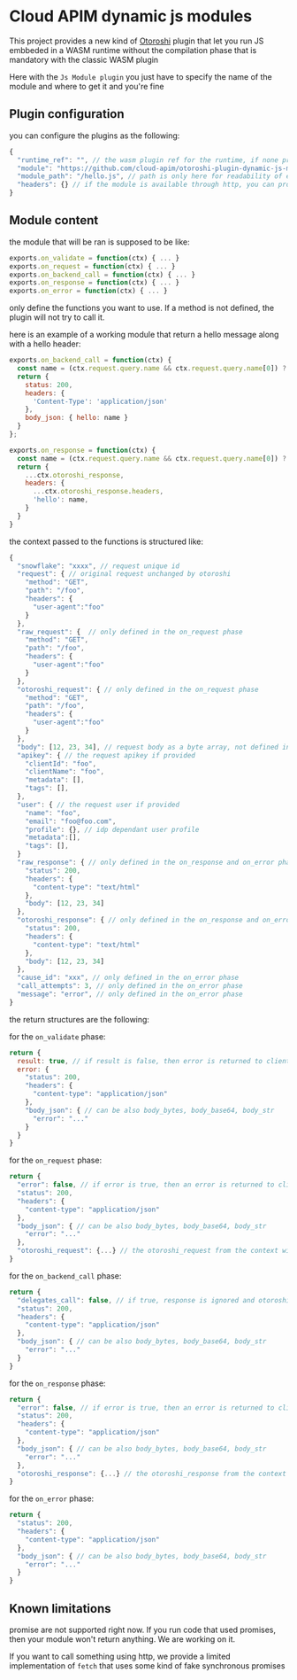 # Cloud APIM dynamic js modules 

This project provides a new kind of [Otoroshi](https://github.com/MAIF/otoroshi) plugin that let you run JS embbeded in a WASM runtime without the compilation phase that is mandatory with the classic WASM plugin

Here with the `Js Module plugin` you just have to specify the name of the module and where to get it and you're fine

## Plugin configuration

you can configure the plugins as the following:

```js
{
  "runtime_ref": "", // the wasm plugin ref for the runtime, if none provided, the plugin will create its own and you will be able to customize it later
  "module": "https://github.com/cloud-apim/otoroshi-plugin-dynamic-js-modules/raw/main/js-runtime/src/hello.js",
  "module_path": "/hello.js", // path is only here for readability of error messages
  "headers": {} // if the module is available through http, you can provide headers
}
```

## Module content

the module that will be ran is supposed to be like:

```js
exports.on_validate = function(ctx) { ... }
exports.on_request = function(ctx) { ... }
exports.on_backend_call = function(ctx) { ... }
exports.on_response = function(ctx) { ... }
exports.on_error = function(ctx) { ... }
```

only define the functions you want to use. If a method is not defined, the plugin will not try to call it.

here is an example of a working module that return a hello message along with a hello header:

```js
exports.on_backend_call = function(ctx) {
  const name = (ctx.request.query.name && ctx.request.query.name[0]) ? ctx.request.query.name[0] : 'World';
  return {
    status: 200,
    headers: {
      'Content-Type': 'application/json'
    },
    body_json: { hello: name }
  }
};

exports.on_response = function(ctx) {
  const name = (ctx.request.query.name && ctx.request.query.name[0]) ? ctx.request.query.name[0] : 'World';
  return {
    ...ctx.otoroshi_response,
    headers: {
      ...ctx.otoroshi_response.headers,
      'hello': name,
    }
  }
}
```

the context passed to the functions is structured like:

```js
{
  "snowflake": "xxxx", // request unique id
  "request": { // original request unchanged by otoroshi
    "method": "GET",
    "path": "/foo",
    "headers": {
      "user-agent":"foo"
    }
  },
  "raw_request": {  // only defined in the on_request phase
    "method": "GET",
    "path": "/foo",
    "headers": {
      "user-agent":"foo"
    }
  },
  "otoroshi_request": { // only defined in the on_request phase
    "method": "GET",
    "path": "/foo",
    "headers": {
      "user-agent":"foo"
    }
  }, 
  "body": [12, 23, 34], // request body as a byte array, not defined in the on_validate phase
  "apikey": { // the request apikey if provided
    "clientId": "foo",
    "clientName": "foo",
    "metadata": [],
    "tags": [],
  },
  "user": { // the request user if provided
    "name": "foo",
    "email": "foo@foo.com",
    "profile": {}, // idp dependant user profile
    "metadata":[],
    "tags": [],
  }
  "raw_response": { // only defined in the on_response and on_error phase
    "status": 200,
    "headers": {
      "content-type": "text/html"
    },
    "body": [12, 23, 34]
  },
  "otoroshi_response": { // only defined in the on_response and on_error phase
    "status": 200,
    "headers": {
      "content-type": "text/html"
    },
    "body": [12, 23, 34]
  },
  "cause_id": "xxx", // only defined in the on_error phase
  "call_attempts": 3, // only defined in the on_error phase
  "message": "error", // only defined in the on_error phase
}
```

the return structures are the following:

for the `on_validate` phase:

```js 
return {
  result: true, // if result is false, then error is returned to client
  error: {
    "status": 200,
    "headers": {
      "content-type": "application/json"
    },
    "body_json": { // can be also body_bytes, body_base64, body_str
      "error": "..."
    }
  }
}
```

for the `on_request` phase:

```js 
return {
  "error": false, // if error is true, then an error is returned to client with the response specified 
  "status": 200,
  "headers": {
    "content-type": "application/json"
  },
  "body_json": { // can be also body_bytes, body_base64, body_str
    "error": "..."
  },
  "otoroshi_request": {...} // the otoroshi_request from the context with modifications if needed and error === false
}
```

for the `on_backend_call` phase:

```js 
return {
  "delegates_call": false, // if true, response is ignored and otoroshi will forward request to the actual backend
  "status": 200,
  "headers": {
    "content-type": "application/json"
  },
  "body_json": { // can be also body_bytes, body_base64, body_str
    "error": "..."
  }
}
```

for the `on_response` phase:

```js 
return {
  "error": false, // if error is true, then an error is returned to client with the response specified 
  "status": 200,
  "headers": {
    "content-type": "application/json"
  },
  "body_json": { // can be also body_bytes, body_base64, body_str
    "error": "..."
  },
  "otoroshi_response": {...} // the otoroshi_response from the context with modifications if needed and error === false
}
```

for the `on_error` phase:

```js 
return {
  "status": 200,
  "headers": {
    "content-type": "application/json"
  },
  "body_json": { // can be also body_bytes, body_base64, body_str
    "error": "..."
  }
}
```

## Known limitations

promise are not supported right now. If you run code that used promises, then your module won't return anything. We are working on it.

If you want to call something using http, we provide a limited implementation of `fetch` that uses some kind of fake synchronous promises
